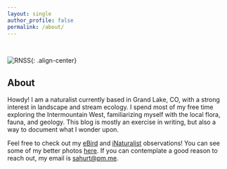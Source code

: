 ```yaml
---
layout: single
author_profile: false
permalink: /about/
---
```


<br>

![RNSS](/images/about.jpg){: .align-center}

## About
Howdy! I am a naturalist currently based in Grand Lake, CO, with a strong interest in landscape and stream ecology. I spend most of my free time exploring the Intermountain West, familiarizing myself with the local flora, fauna, and geology. This blog is mostly an exercise in writing, but also a way to document what I wonder upon.

Feel free to check out my [eBird](https://ebird.org/profile/MzY3MzY2MA) and [iNaturalist](https://www.inaturalist.org/observations?place_id=any&user_id=spencer3616&verifiable=any) observations! You can see some of my better photos [here](/photos/). If you can contemplate a good reason to reach out, my email is [sahurt@pm.me](mailto:sahurt@pm.me).
